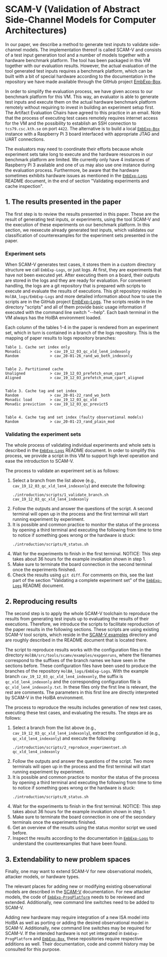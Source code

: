 # SCAM-V (Validation of Abstract Side-Channel Models for Computer Architectures)
In our paper, we describe a method to generate test inputs to validate side-channel models.
The implementation thereof is called SCAM-V and consists of a test input generation tool and a number of models together with a hardware benchmark platform.
The tool has been packaged in this VM together with our evaluation results.
However, the actual evaluation of the tool generated test inputs requires a benchmark platform, which can be built with a bit of special hardware according to the documentation in the repository we have made available through the GitHub project [EmbExp-Box](https://github.com/kth-step/EmbExp-Box).

In order to simplify the evaluation process, we have given access to our benchmark platform for this VM.
This way, an evaluator is able to generate test inputs and execute them on the actual hardware benchmark platform remotely without requiring to invest in building an experiment setup first.
The Artifact Evaluation Chairs have agreed to this practice in an email.
Note that the process of executing test cases remotely requires internet access for the VM and the possibility to establish an SSH connection to `tcs79.csc.kth.se` on port `4422`.
The alternative is to build a local [`EmbExp-Box`](https://github.com/kth-step/EmbExp-Box) instance with a Raspberry Pi 3 board interfaced with appropriate JTAG and UART connections.

The evaluators may need to coordinate their efforts because whole experiment sets take long to execute and the hardware resources in our benchmark platform are limited.
We currently only have 4 instances of Raspberry Pi 3 available and one of us may also use one instance during the evaluation process.
Furthermore, be aware that the hardware sometimes exhibits hardware issues as mentioned in the [`EmbExp-Logs`](https://github.com/kth-step/EmbExp-Logs) README document, in the end of section "Validating experiments and cache inspection".



## 1. The results presented in the paper
The first step is to review the results presented in this paper.
These are the result of generating test inputs, or experiments, using the tool SCAM-V and the execution of these experiments on our benchmark platform.
In this section, we reexecute already generated test inputs, which validates our classification of counterexamples for the experiment sets presented in the paper.

### Experiment sets
When SCAM-V generates test cases, it stores them in a custom directory structure we call `EmbExp-Logs`, or just logs.
At first, they are experiments that have not been executed yet.
After executing them on a board, their outputs are stored in the logs and they are ready for evaluation.
For convenient handling, the logs are a git repository that is prepared with scripts to execute and evaluate the results of executions.
This git repository resides in `HolBA_logs/EmbExp-Logs` and more detailed information about how to use the scripts are in the GitHub project [EmbExp-Logs](https://github.com/kth-step/EmbExp-Logs).
The scripts reside in the directory "scripts" and all of them provide basic usage information if executed with the command line switch "--help".
Each bash terminal in the VM always has the HolBA environment loaded.

Each column of the tables 1-4 in the paper is rendered from an experiment set, which in turn is contained in a branch of the logs repository.
This is the mapping of paper results to logs repository branches:
```
Table 1. Cache set index only
Monadic             > cav_19_12_03_qc_xld_len4_indexonly
Random              > cav_20-01-26_rand_wo_both_indexonly


Table 2. Partitioned cache
Unaligned           > cav_19_12_03_prefetch_enum_cpart
Aligned             > cav_19_12_03_prefetch_enum_cpart_aligned


Table 3. Cache tag and set index
Random              > cav_20-01-22_rand_wo_both
Monadic load        > cav_19_12_03_qc_xld
Monadic previction  > cav_19_12_03_qc_previct5


Table 4. Cache tag and set index (faulty observational models)
Random              > cav_20-01-23_rand_plain_mod
```

### Validating the experiment sets
The whole process of validating individual experiments and whole sets is described in the [`EmbExp-Logs`](https://github.com/kth-step/EmbExp-Logs) README document.
In order to simplify this process, we provide a script in this VM to support high level operation and ease the introduction to SCAM-V.

The process to validate an experiment set is as follows:
1. Select a branch from the list above (e.g., `cav_19_12_03_qc_xld_len4_indexonly`) and execute the following:
   ```
   ./introduction/scripts/1_validate_branch.sh cav_19_12_03_qc_xld_len4_indexonly
   ```
1. Follow the outputs and answer the questions of the script. A second terminal will open up in the process and the first terminal will start running experiment by experiment.
1. It is possible and common practice to monitor the status of the process by opening a third terminal and executing the following from time to time to notice if something goes wrong or the hardware is stuck:
   ```
   ./introduction/scripts/0_status.sh
   ```
1. Wait for the experiments to finish in the first terminal. NOTICE: This step takes about 36 hours for the example invokation shown in step 1.
1. Make sure to terminate the board connection in the second terminal once the experiments finished.
1. Check the results using `git diff`. For comments on this, see the last part of the section "Validating a complete experiment set" of the [`EmbExp-Logs`](https://github.com/kth-step/EmbExp-Logs) README document.



## 2. Reproducing results
The second step is to apply the whole SCAM-V toolchain to reproduce the results from generating test inputs up to evaluating the results of their executions.
Therefore, we introduce the scripts to facilitate reproduction of the paper results in the following sections.
These scripts are using existing SCAM-V tool scripts, which reside in the [SCAM-V examples](https://github.com/kth-step/HolBA/tree/dev_scamv/src/tools/scamv/examples) directory and are roughly described in the README document that is located there.

The script to reproduce results works with the configuration files in the directory `HolBA/src/tools/scamv/examples/expgenruns`, where the filenames correspond to the suffixes of the branch names we have seen in the sections before.
These configuration files have been used to produce the branches of the repository `HolBA_logs/EmbExp-Logs`.
With the example branch `cav_19_12_03_qc_xld_len4_indexonly`, the suffix is `qc_xld_len4_indexonly` and the corresponding configuration file is `qc_xld_len4_indexonly.txt`.
In these files only the first line is relevant, the rest are comments.
The parameters in this first line are directly interpreted by SCAM-V in the HolBA environment.

The process to reproduce the results includes generation of new test cases, executing these test cases, and evaluating the results. The steps are as follows:
1. Select a branch from the list above (e.g., `cav_19_12_03_qc_xld_len4_indexonly`), extract the configuration id (e.g., `qc_xld_len4_indexonly`) and execute the following:
   ```
   ./introduction/scripts/2_reproduce_experimentset.sh qc_xld_len4_indexonly
   ```
1. Follow the outputs and answer the questions of the script. Two more terminals will open up in the process and the first terminal will start running experiment by experiment.
1. It is possible and common practice to monitor the status of the process by opening a third terminal and executing the following from time to time to notice if something goes wrong or the hardware is stuck:
   ```
   ./introduction/scripts/0_status.sh
   ```
1. Wait for the experiments to finish in the first terminal. NOTICE: This step takes about 36 hours for the example invokation shown in step 1.
1. Make sure to terminate the board connection in one of the secondary terminals once the experiments finished.
1. Get an overview of the results using the status monitor script we used before.
1. Inspect the results according to the documentation in [`EmbExp-Logs`](https://github.com/kth-step/EmbExp-Logs) to understand the counterexamples that have been found.



## 3. Extendability to new problem spaces
Finally, one may want to extend SCAM-V for new observational models, attacker models, or hardware types.

The relevant places for adding new or modifying existing observational models are described in the [SCAM-V](https://github.com/kth-step/HolBA/tree/dev_scamv/src/tools/scamv) documentation.
For new attacker models, the code of [`EmbExp-ProgPlatform`](https://github.com/kth-step/EmbExp-ProgPlatform) needs to be reviewed and extended.
Additionally, new command line switches need to be added to SCAM-V.

Adding new hardware may require integration of a new ISA model into HolBA as well as porting or adding the desired observational model in SCAM-V.
Additionally, new command line switches may be required for SCAM-V.
If the intended hardware is not yet integrated in `EmbExp-ProgPlatform` and [`EmbExp-Box`](https://github.com/kth-step/EmbExp-Box), these repositories require respective additions as well.
Their documentation, code and commit history may be consulted for this purpose.

